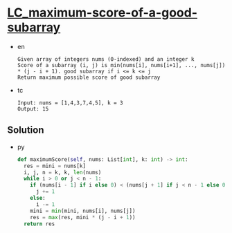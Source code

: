 # [LC_maximum-score-of-a-good-subarray](https://leetcode.com/problems/maximum-score-of-a-good-subarray)

* en

  ```en
  Given array of integers nums (0-indexed) and an integer k
  Score of a subarray (i, j) is min(nums[i], nums[i+1], ..., nums[j]) * (j - i + 1). good subarray if i <= k <= j
  Return maximum possible score of good subarray
  ```

* tc

  ```tc
  Input: nums = [1,4,3,7,4,5], k = 3
  Output: 15
  ```

## Solution

* py

  ```py
  def maximumScore(self, nums: List[int], k: int) -> int:
    res = mini = nums[k]
    i, j, n = k, k, len(nums)
    while i > 0 or j < n - 1:
      if (nums[i - 1] if i else 0) < (nums[j + 1] if j < n - 1 else 0):
        j += 1
      else:
        i -= 1
      mini = min(mini, nums[i], nums[j])
      res = max(res, mini * (j - i + 1))
    return res
  ```
